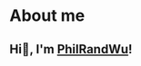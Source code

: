 # About me

## Hi👋, I'm [PhilRandWu]()!

<!-- <img src="/developer.gif" width='500px'/> -->
<gitalk/>
